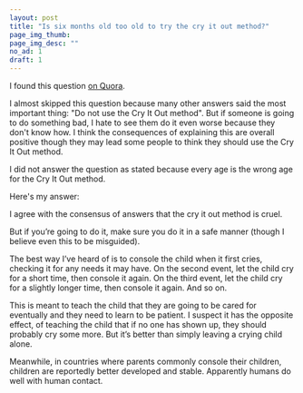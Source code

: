```yaml
---
layout: post
title: "Is six months old too old to try the cry it out method?"
page_img_thumb: 
page_img_desc: ""
no_ad: 1
draft: 1
---
```


I found this question <a href="https://www.quora.com/Is-six-months-old-too-old-to-try-the-cry-it-out-method/">on Quora</a>.

I almost skipped this question because many other answers said the most important thing: "Do not use the Cry It Out method". But if someone is going to do something bad, I hate to see them do it even worse because they don't know how. I think the consequences of explaining this are overall positive though they may lead some people to think they should use the Cry It Out method.

I did not answer the question as stated because every age is the wrong age for the Cry It Out method.

Here's my answer:

I agree with the consensus of answers that the cry it out method is cruel.

But if you’re going to do it, make sure you do it in a safe manner (though I believe even this to be misguided).

The best way I’ve heard of is to console the child when it first cries, checking it for any needs it may have. On the second event, let the child cry for a short time, then console it again. On the third event, let the child cry for a slightly longer time, then console it again. And so on.

This is meant to teach the child that they are going to be cared for eventually and they need to learn to be patient. I suspect it has the opposite effect, of teaching the child that if no one has shown up, they should probably cry some more. But it’s better than simply leaving a crying child alone.

Meanwhile, in countries where parents commonly console their children, children are reportedly better developed and stable. Apparently humans do well with human contact.
